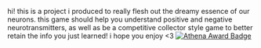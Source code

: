 hi! this is a project i produced to really flesh out the dreamy essence of our neurons. this game should help you understand positive and negative neurotransmitters, as well as be a competitive collector style game to better retain the info you just learned! i hope you enjoy <3
[![Athena Award Badge](https://img.shields.io/endpoint?url=https%3A%2F%2Faward.athena.hackclub.com%2Fapi%2Fbadge)](https://award.athena.hackclub.com?utm_source=readme)

